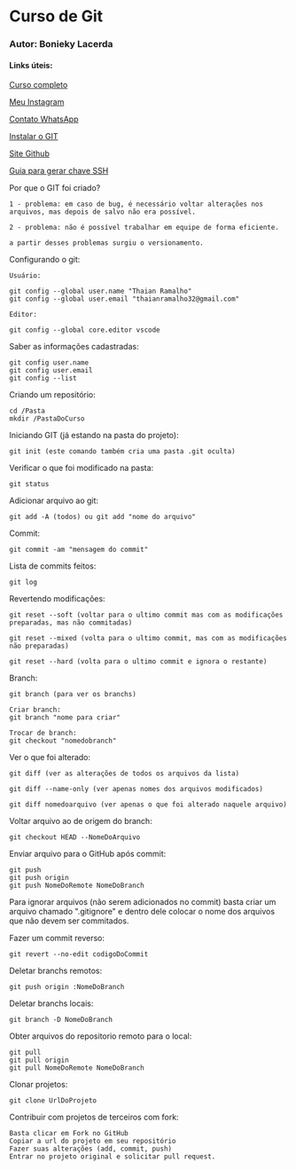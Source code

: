 # Curso de Git
### Autor: Bonieky Lacerda

#### Links úteis:

[Curso completo](https://www.youtube.com/watch?v=OuOb1_qADBQ)

[Meu Instagram](https://www.instagram.com/thaianramalho)

[Contato WhatsApp](https://wa.me/5532936180248)

[Instalar o GIT](https://www.git-scm.com)

[Site Github](https://github.com/)

[Guia para gerar chave SSH](https://docs.github.com/en/authentication/connecting-to-github-with-ssh)

Por que o GIT foi criado?

    1 - problema: em caso de bug, é necessário voltar alterações nos arquivos, mas depois de salvo não era possível.

    2 - problema: não é possível trabalhar em equipe de forma eficiente.

    a partir desses problemas surgiu o versionamento.

Configurando o git:

    Usuário:

    git config --global user.name "Thaian Ramalho"
    git config --global user.email "thaianramalho32@gmail.com"

    Editor:

    git config --global core.editor vscode

Saber as informações cadastradas:

    git config user.name
    git config user.email
    git config --list


Criando um repositório:

    cd /Pasta
    mkdir /PastaDoCurso

Iniciando GIT (já estando na pasta do projeto):

    git init (este comando também cria uma pasta .git oculta)

Verificar o que foi modificado na pasta:

    git status

Adicionar arquivo ao git:

    git add -A (todos) ou git add "nome do arquivo"

Commit:

    git commit -am "mensagem do commit"

Lista de commits feitos:

    git log

Revertendo modificações:

    git reset --soft (voltar para o ultimo commit mas com as modificações preparadas, mas não commitadas)

    git reset --mixed (volta para o ultimo commit, mas com as modificações não preparadas)

    git reset --hard (volta para o ultimo commit e ignora o restante)

Branch:

    git branch (para ver os branchs)

    Criar branch:
    git branch "nome para criar"

    Trocar de branch:
    git checkout "nomedobranch" 

Ver o que foi alterado:

    git diff (ver as alterações de todos os arquivos da lista)

    git diff --name-only (ver apenas nomes dos arquivos modificados)

    git diff nomedoarquivo (ver apenas o que foi alterado naquele arquivo)

Voltar arquivo ao de origem do branch:

    git checkout HEAD --NomeDoArquivo

Enviar arquivo para o GitHub após commit:

    git push
    git push origin
    git push NomeDoRemote NomeDoBranch

Para ignorar arquivos (não serem adicionados no commit) basta criar um arquivo chamado ".gitignore" e dentro dele colocar o nome dos arquivos que não devem ser commitados.

Fazer um commit reverso:

    git revert --no-edit codigoDoCommit

Deletar branchs remotos:

    git push origin :NomeDoBranch

Deletar branchs locais:

    git branch -D NomeDoBranch

Obter arquivos do repositorio remoto para o local:

    git pull
    git pull origin
    git pull NomeDoRemote NomeDoBranch

Clonar projetos:

    git clone UrlDoProjeto

Contribuir com projetos de terceiros com fork:

    Basta clicar em Fork no GitHub
    Copiar a url do projeto em seu repositório
    Fazer suas alterações (add, commit, push)
    Entrar no projeto original e solicitar pull request.